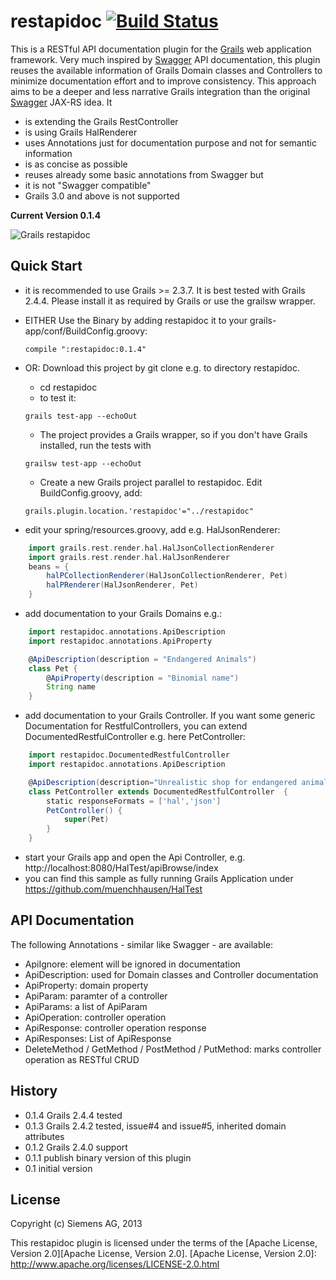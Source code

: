 restapidoc [![Build Status](https://travis-ci.org/siemens/restapidoc.svg?branch=master)](https://travis-ci.org/siemens/restapidoc)
==========

This is a RESTful API documentation plugin for the [Grails][Grails] web application framework.
Very much inspired by [Swagger][Swagger] API documentation, this plugin reuses the available information of
Grails Domain classes and Controllers to minimize documentation effort and to improve consistency.
This approach aims to be a deeper and less narrative Grails integration than the original [Swagger][Swagger] JAX-RS idea. It
* is extending the Grails RestController
* is using Grails HalRenderer
* uses Annotations just for documentation purpose and not for semantic information
* is as concise as possible
* reuses already some basic annotations from Swagger but
* it is not "Swagger compatible" 
* Grails 3.0 and above is not supported

[Grails]: http://grails.org/
[plugins]: http://grails.org/plugins/
[Swagger]: https://github.com/wordnik/swagger-core

**Current Version 0.1.4**

![Grails restapidoc](https://github.com/siemens/restapidoc/blob/master/screenshot1.png?raw=true)


Quick Start
-----------
* it is recommended to use Grails >= 2.3.7. It is best tested with Grails 2.4.4. Please install it as required by Grails or use the grailsw wrapper.
* EITHER Use the Binary by adding restapidoc it to your grails-app/conf/BuildConfig.groovy:
    ```
    compile ":restapidoc:0.1.4"
    ```
* OR: Download this project by git clone e.g. to directory restapidoc.
    * cd restapidoc
    * to test it:
    ```
    grails test-app --echoOut
    ```
    * The project provides a Grails wrapper, so if you don't have Grails installed, run the tests with
    ```
    grailsw test-app --echoOut
    ```

    * Create a new Grails project parallel to restapidoc. Edit BuildConfig.groovy, add:
    ```
	grails.plugin.location.'restapidoc'="../restapidoc"
    ```

* edit your spring/resources.groovy, add e.g. HalJsonRenderer:

```Groovy
	import grails.rest.render.hal.HalJsonCollectionRenderer
	import grails.rest.render.hal.HalJsonRenderer
	beans = {
		halPCollectionRenderer(HalJsonCollectionRenderer, Pet)
		halPRenderer(HalJsonRenderer, Pet)
	}
```

* add documentation to your Grails Domains e.g.:

```Groovy
	import restapidoc.annotations.ApiDescription
	import restapidoc.annotations.ApiProperty

	@ApiDescription(description = "Endangered Animals")
	class Pet {
		@ApiProperty(description = "Binomial name")
    	String name 
	}
```

* add documentation to your Grails Controller. If you want some generic Documentation for RestfulControllers, you can extend DocumentedRestfulController e.g. here PetController:

```Groovy
	import restapidoc.DocumentedRestfulController
	import restapidoc.annotations.ApiDescription

	@ApiDescription(description="Unrealistic shop for endangered animals")
	class PetController extends DocumentedRestfulController  {
		static responseFormats = ['hal','json']
		PetController() {
			super(Pet)
		}
	}
```

* start your Grails app and open the Api Controller, e.g. http://localhost:8080/HalTest/apiBrowse/index
* you can find this sample as fully running Grails Application under https://github.com/muenchhausen/HalTest

API Documentation
-----------------
The following Annotations - similar like Swagger - are available:
* ApiIgnore: element will be ignored in documentation
* ApiDescription: used for Domain classes and Controller documentation
* ApiProperty: domain property
* ApiParam: paramter of a controller
* ApiParams: a list of ApiParam
* ApiOperation: controller operation
* ApiResponse: controller operation response
* ApiResponses: List of ApiResponse
* DeleteMethod / GetMethod / PostMethod / PutMethod: marks controller operation as RESTful CRUD 


History
-------
* 0.1.4 Grails 2.4.4 tested
* 0.1.3 Grails 2.4.2 tested, issue#4 and issue#5, inherited domain attributes
* 0.1.2 Grails 2.4.0 support
* 0.1.1 publish binary version of this plugin
* 0.1 initial version

License
-------

Copyright (c) Siemens AG, 2013

This restapidoc plugin is licensed under the terms of the [Apache License, Version 2.0][Apache License, Version 2.0].
[Apache License, Version 2.0]: http://www.apache.org/licenses/LICENSE-2.0.html
